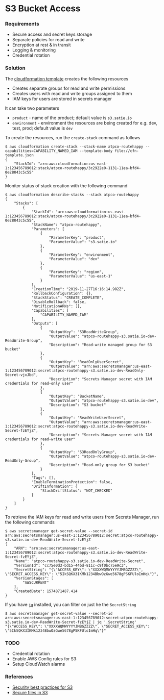 # S3 Bucket Access

### Requirements

* Secure access and secret keys storage
* Separate policies for read and write
* Encryption at rest & in transit
* Logging & monitoring
* Credential rotation

### Solution

The [cloudformation template](./cfn-template.json) creates the following resources 

* Creates separate groups for read and write permissions
* Creates users with read and write groups assigned to them
* IAM keys for users are stored in secrets manager

It can take two parameters
* `product` - name of the product; default value is `s3.satie.io`
* `environment` - environment the resources are being created for e.g. dev, test, prod; default value is `dev`

To create the resources, run the `create-stack` command as follows

```shell
$ aws cloudformation create-stack --stack-name atpco-routehappy --capabilities=CAPABILITY_NAMED_IAM --template-body file://cfn-template.json
{
    "StackId": "arn:aws:cloudformation:us-east-1:123456789012:stack/atpco-routehappy/3c2922e0-1131-11ea-bfd4-0e28043c5c55"
}
```

Monitor status of stack creation with the following command

```shell
$ aws cloudformation describe-stacks --stack atpco-routehappy
{
    "Stacks": [
        {
            "StackId": "arn:aws:cloudformation:us-east-1:123456789012:stack/atpco-routehappy/3c2922e0-1131-11ea-bfd4-0e28043c5c55",
            "StackName": "atpco-routehappy",
            "Parameters": [
                {
                    "ParameterKey": "product",
                    "ParameterValue": "s3.satie.io"
                },
                {
                    "ParameterKey": "environment",
                    "ParameterValue": "dev"
                },
                {
                    "ParameterKey": "region",
                    "ParameterValue": "us-east-1"
                }
            ],
            "CreationTime": "2019-11-27T16:16:14.982Z",
            "RollbackConfiguration": {},
            "StackStatus": "CREATE_COMPLETE",
            "DisableRollback": false,
            "NotificationARNs": [],
            "Capabilities": [
                "CAPABILITY_NAMED_IAM"
            ],
            "Outputs": [
                {
                    "OutputKey": "S3ReadWriteGroup",
                    "OutputValue": "atpco-routehappy-s3.satie.io-dev-ReadWrite-Group",
                    "Description": "Read-write managed group for S3 bucket"
                },
                {
                    "OutputKey": "ReadOnlyUserSecret",
                    "OutputValue": "arn:aws:secretsmanager:us-east-1:123456789012:secret:atpco-routehappy-s3.satie.io-dev-ReadOnly-Secret-vjxJbd",
                    "Description": "Secrets Manager secret with IAM credentials for read-only user"
                },
                {
                    "OutputKey": "BucketName",
                    "OutputValue": "atpco-routehappy-s3.satie.io-dev",
                    "Description": "S3 bucket"
                },
                {
                    "OutputKey": "ReadWriteUserSecret",
                    "OutputValue": "arn:aws:secretsmanager:us-east-1:123456789012:secret:atpco-routehappy-s3.satie.io-dev-ReadWrite-Secret-fzEYjZ",
                    "Description": "Secrets Manager secret with IAM credentials for read-write user"
                },
                {
                    "OutputKey": "S3ReadOnlyGroup",
                    "OutputValue": "atpco-routehappy-s3.satie.io-dev-ReadOnly-Group",
                    "Description": "Read-only group for S3 bucket"
                }
            ],
            "Tags": [],
            "EnableTerminationProtection": false,
            "DriftInformation": {
                "StackDriftStatus": "NOT_CHECKED"
            }
        }
    ]
}
```

To retrieve the IAM keys for read and write users from Secrets Manager, run the following commands

```shell
$ aws secretsmanager get-secret-value --secret-id arn:aws:secretsmanager:us-east-1:123456789012:secret:atpco-routehappy-s3.satie.io-dev-ReadWrite-Secret-fzEYjZ
{
    "ARN": "arn:aws:secretsmanager:us-east-1:123456789012:secret:atpco-routehappy-s3.satie.io-dev-ReadWrite-Secret-fzEYjZ",
    "Name": "atpco-routehappy-s3.satie.io-dev-ReadWrite-Secret",
    "VersionId": "cc75e0d3-bd15-44bd-811c-c9f0bc75e9c3",
    "SecretString": "{\"ACCESS_KEY\": \"XXXXWQMWYYYYJMBGZZZZ\", \"SECRET_ACCESS_KEY\": \"5IkSQKX3IKMk1234BbwOzGwe5678gPSKFUloImHq\"}",
    "VersionStages": [
        "AWSCURRENT"
    ],
    "CreatedDate": 1574871487.414
}
```

If you have [`jq`](https://stedolan.github.io/jq/) installed, you can filter on just he the `SecretString`

```shell
$ aws secretsmanager get-secret-value --secret-id arn:aws:secretsmanager:us-east-1:123456789012:secret:atpco-routehappy-s3.satie.io-dev-ReadWrite-Secret-fzEYjZ | jq '.SecretString'
"{\"ACCESS_KEY\": \"XXXXWQMWYYYYJMBGZZZZ\", \"SECRET_ACCESS_KEY\": \"5IkSQKX3IKMk1234BbwOzGwe5678gPSKFUloImHq\"}"
```

### TODO
* Credential rotation
* Enable AWS Config rules for S3
* Setup CloudWatch alarms

### References
* [Security best practices for S3](https://docs.aws.amazon.com/AmazonS3/latest/dev/security-best-practices.html)
* [Secure files in S3](https://aws.amazon.com/premiumsupport/knowledge-center/secure-s3-resources/)